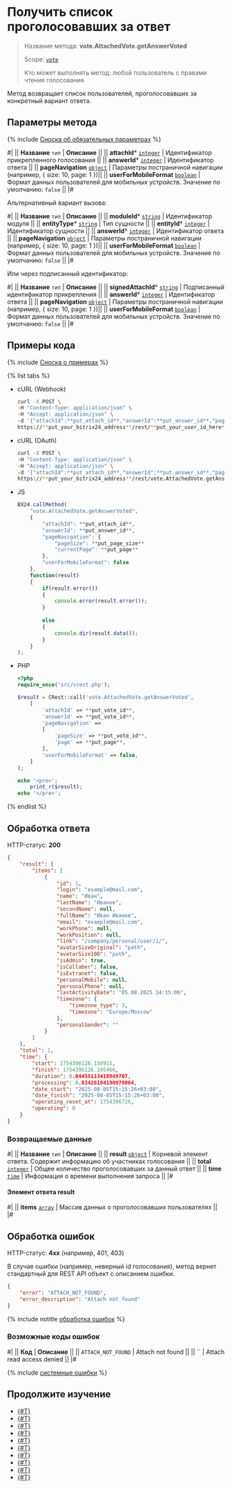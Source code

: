 # Получить список проголосовавших за ответ

> Название метода: **vote.AttachedVote.getAnswerVoted**
>
> Scope: [`vote`](../scopes/permissions.md)
>
> Кто может выполнять метод: любой пользователь с правами чтения голосования

Метод возвращает список пользователей, проголосовавших за конкретный вариант ответа.

## Параметры метода

{% include [Сноска об обязательных параметрах](../../_includes/required.md) %}

#|
|| **Название**
`тип` | **Описание** ||
|| **attachId***
[`integer`](../data-types.md) | Идентификатор прикрепленного голосования ||
|| **answerId***
[`integer`](../data-types.md) | Идентификатор ответа ||
|| **pageNavigation**
[`object`](../data-types.md) | Параметры постраничной навигации (например, { size: 10, page: 1 })||
|| **userForMobileFormat**
[`boolean`](../data-types.md) | Формат данных пользователей для мобильных устройств. Значение по умолчанию: `false` ||
|#

Альтернативный вариант вызова:

#|
|| **Название**
`тип` | **Описание** ||
|| **moduleId***
[`string`](../data-types.md) | Идентификатор модуля ||
|| **entityType***
[`string`](../data-types.md) | Тип сущности ||
|| **entityId***
[`integer`](../data-types.md) | Идентификатор сущности ||
|| **answerId***
[`integer`](../data-types.md) | Идентификатор ответа ||
|| **pageNavigation**
[`object`](../data-types.md) | Параметры постраничной навигации (например, { size: 10, page: 1 })||
|| **userForMobileFormat**
[`boolean`](../data-types.md) | Формат данных пользователей для мобильных устройств. Значение по умолчанию: `false` ||
|#

Или через подписанный идентификатор:

#|
|| **Название**
`тип` | **Описание** ||
|| **signedAttachId***
[`string`](../data-types.md) | Подписанный идентификатор прикрепления ||
|| **answerId***
[`integer`](../data-types.md) | Идентификатор ответа ||
|| **pageNavigation**
[`object`](../data-types.md) | Параметры постраничной навигации (например, { size: 10, page: 1 })||
|| **userForMobileFormat**
[`boolean`](../data-types.md) | Формат данных пользователей для мобильных устройств. Значение по умолчанию: `false` ||
|#

## Примеры кода

{% include [Сноска о примерах](../../_includes/examples.md) %}

{% list tabs %}

- cURL (Webhook)

    ```bash
    curl -X POST \
    -H "Content-Type: application/json" \
    -H "Accept: application/json" \
    -d '{"attachId":**put_attach_id**,"answerId":**put_answer_id**,"pageNavigation":{"pageSize":**put_page_size**,"currentPage":**put_page**},"userForMobileFormat":false}' \
    https://**put_your_bitrix24_address**/rest/**put_your_user_id_here**/**put_your_webbhook_here**/vote.AttachedVote.getAnswerVoted
    ```

- cURL (OAuth)

    ```bash
    curl -X POST \
    -H "Content-Type: application/json" \
    -H "Accept: application/json" \
    -d '{"attachId":**put_attach_id**,"answerId":**put_answer_id**,"pageNavigation":{"pageSize":**put_page_size**,"currentPage":**put_page**},"userForMobileFormat":false,auth:"**put_access_token_here**"}' \
    https://**put_your_bitrix24_address**/rest/vote.AttachedVote.getAnswerVoted
    ```

- JS

    ```js
    BX24.callMethod(
        "vote.AttachedVote.getAnswerVoted",
        {
            "attachId": **put_attach_id**,
            "answerId": **put_answer_id**,
            "pageNavigation": {
                "pageSize": **put_page_size**
                "currentPage": **put_page**
            },
            "userForMobileFormat": false
        },
        function(result)
        {
            if(result.error())
            {
                console.error(result.error());
            }
                
            else
            {
                console.dir(result.data());
            }
        }
    );
    ```

- PHP

    ```php
    <?php
    require_once('src/crest.php');

    $result = CRest::call('vote.AttachedVote.getAnswerVoted',
        [
            'attachId' => **put_vote_id**,
            'answerId' => **put_vote_id**,
            'pageNavigation' =>
            [
                'pageSize' => **put_vote_id**,
                'page' => **put_page**,
            ],
            'userForMobileFormat' => false,
        ]
    );

    echo '<pre>';
        print_r($result);
    echo '</pre>';
    ```

{% endlist %}

## Обработка ответа

HTTP-статус: **200**

```json
{
    "result": {
        "items": [
            {
                "id": 1,
                "login": "example@mail.com",
                "name": "Иван",
                "lastName": "Иванов",
                "secondName": null,
                "fullName": "Иван Иванов",
                "email": "example@mail.com",
                "workPhone": null,
                "workPosition": null,
                "link": "/company/personal/user/1/",
                "avatarSizeOriginal": "path",
                "avatarSize100": "path",
                "isAdmin": true,
                "isCollaber": false,
                "isExtranet": false,
                "personalMobile": null,
                "personalPhone": null,
                "lastActivityDate": "05.08.2025 14:15:06",
                "timezone": {
                    "timezone_type": 3,
                    "timezone": "Europe/Moscow"
                },
                "personalGender": ""
            }
        ]
    },
    "total": 1,
    "time": {
        "start": 1754396126.150915,
        "finish": 1754396126.195466,
        "duration": 0.04455113410949707,
        "processing": 0.03426194190979004,
        "date_start": "2025-08-05T15:15:26+03:00",
        "date_finish": "2025-08-05T15:15:26+03:00",
        "operating_reset_at": 1754396726,
        "operating": 0
    }
}
```

### Возвращаемые данные

#|
|| **Название**
`тип` | **Описание** ||
|| **result**
[`object`](../data-types.md) | Корневой элемент ответа. Содержит информацию об участниках голосования ||
|| **total**
[`integer`](../data-types.md) | Общее количество проголосовавших за данный ответ ||
|| **time**
[`time`](../data-types.md#time) | Информация о времени выполнения запроса ||
|#

#### Элемент ответа result

#|
|| **items**
[`array`](../data-types.md) | Массив данных о проголосовавших пользователях ||
|#

## Обработка ошибок

HTTP-статус: **4xx** (например, 401, 403)

В случае ошибки (например, неверный id голосования), метод вернет стандартный для REST API объект с описанием ошибки.

```json
{
    "error": "ATTACH_NOT_FOUND",
    "error_description": "Attach not found"
}
```

{% include notitle [обработка ошибок](../../_includes/error-info.md) %}

### Возможные коды ошибок

#|
|| **Код** | **Описание** ||
|| `ATTACH_NOT_FOUND` | Attach not found ||
|| `` | Attach read access denied ||
|#

{% include [системные ошибки](../../_includes/system-errors.md) %}

## Продолжите изучение

- [{#T}](./index.md)
- [{#T}](./vote.attachedvote.download.md)
- [{#T}](./vote.attachedvote.get.md)
- [{#T}](./vote.attachedvote.getMany.md)
- [{#T}](./vote.attachedvote.getWithVoted.md)
- [{#T}](./vote.attachedvote.recall.md)
- [{#T}](./vote.attachedvote.resume.md)
- [{#T}](./vote.attachedvote.stop.md)
- [{#T}](./vote.attachedvote.vote.md)
- [{#T}](./vote.integration.im.send.md)
